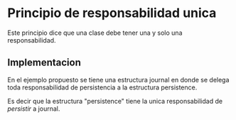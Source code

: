 # Principio de responsabilidad unica

Este principio dice que una clase debe tener una y solo una responsabilidad.

## Implementacion

En el ejemplo propuesto se tiene una estructura journal en donde se delega toda responsabilidad de persistencia a la estructura persistence.

Es decir que la estructura "persistence" tiene la unica responsabilidad de _persistir_ a journal.
